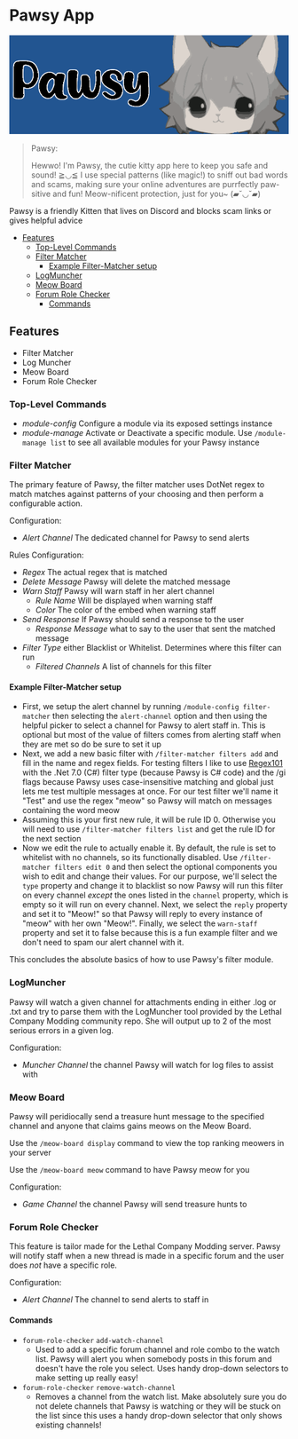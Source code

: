 # Pawsy App

![Pawsy-banner](Assets/img/Pawsy-banner.png)
> Pawsy:
>
> Hewwo! I'm Pawsy, the cutie kitty app here to keep you safe and sound! ≧◡≦ I use special patterns (like magic!) to sniff out bad words and scams, making sure your online adventures are purrfectly paw-sitive and fun! Meow-nificent protection, just for you~ (▰˘◡˘▰)

Pawsy is a friendly Kitten that lives on Discord and blocks scam links or gives helpful advice

- [Features](#features)
  - [Top-Level Commands](#top-level-commands)
  - [Filter Matcher](#filter-matcher)
    - [Example Filter-Matcher setup](#example-filter-matcher-setup)
  - [LogMuncher](#logmuncher)
  - [Meow Board](#meow-board)
  - [Forum Role Checker](#forum-role-checker)
    - [Commands](#commands)

## Features

- Filter Matcher
- Log Muncher
- Meow Board
- Forum Role Checker

### Top-Level Commands

- *module-config* Configure a module via its exposed settings instance
- *module-manage* Activate or Deactivate a specific module. Use `/module-manage list` to see all available modules for your Pawsy instance

### Filter Matcher

The primary feature of Pawsy, the filter matcher uses DotNet regex to match matches against patterns of your choosing and then perform a configurable action.

Configuration:

- *Alert Channel* The dedicated channel for Pawsy to send alerts

Rules Configuration:

- *Regex* The actual regex that is matched
- *Delete Message* Pawsy will delete the matched message
- *Warn Staff* Pawsy will warn staff in her alert channel
  - *Rule Name* Will be displayed when warning staff
  - *Color* The color of the embed when warning staff
- *Send Response* If Pawsy should send a response to the user
  - *Response Message* what to say to the user that sent the matched message
- *Filter Type* either Blacklist or Whitelist. Determines where this filter can run
  - *Filtered Channels* A list of channels for this filter

#### Example Filter-Matcher setup

- First, we setup the alert channel by running `/module-config filter-matcher` then selecting the `alert-channel` option and then using the helpful picker to select a channel for Pawsy to alert staff in. This is optional but most of the value of filters comes from alerting staff when they are met so do be sure to set it up
- Next, we add a new basic filter with `/filter-matcher filters add` and fill in the name and regex fields. For testing filters I like to use [Regex101](https://regex101.com/) with the .Net 7.0 (C#) filter type (because Pawsy is C# code) and the /gi flags because Pawsy uses case-insensitive matching and global just lets me test multiple messages at once. For our test filter we'll name it "Test" and use the regex "meow" so Pawsy will match on messages containing the word meow
- Assuming this is your first new rule, it will be rule ID 0. Otherwise you will need to use `/filter-matcher filters list` and get the rule ID for the next section
- Now we edit the rule to actually enable it. By default, the rule is set to whitelist with no channels, so its functionally disabled. Use `/filter-matcher filters edit 0` and then select the optional components you wish to edit and change their values. For our purpose, we'll select the `type` property and change it to blacklist so now Pawsy will run this filter on every channel *except* the ones listed in the `channel` property, which is empty so it will run on every channel. Next, we select the `reply` property and set it to "Meow!" so that Pawsy will reply to every instance of "meow" with her own "Meow!". Finally, we select the `warn-staff` property and set it to false because this is a fun example filter and we don't need to spam our alert channel with it.

This concludes the absolute basics of how to use Pawsy's filter module.

### LogMuncher

Pawsy will watch a given channel for attachments ending in either .log or .txt and try to parse them with the LogMuncher tool provided by the Lethal Company Modding community repo. She will output up to 2 of the most serious errors in a given log.

Configuration:

- *Muncher Channel* the channel Pawsy will watch for log files to assist with

### Meow Board

Pawsy will peridiocally send a treasure hunt message to the specified channel and anyone that claims gains meows on the Meow Board.

Use the `/meow-board display` command to view the top ranking meowers in your server

Use the `/meow-board meow` command to have Pawsy meow for you

Configuration:

- *Game Channel* the channel Pawsy will send treasure hunts to

### Forum Role Checker

This feature is tailor made for the Lethal Company Modding server. Pawsy will notify staff when a new thread is made in a specific forum and the user does *not* have a specific role.

Configuration:

- *Alert Channel* The channel to send alerts to staff in

#### Commands

- `forum-role-checker` `add-watch-channel`
  - Used to add a specific forum channel and role combo to the watch list. Pawsy will alert you when somebody posts in this forum and doesn't have the role you select. Uses handy drop-down selectors to make setting up really easy!
- `forum-role-checker` `remove-watch-channel`
  - Removes a channel from the watch list. Make absolutely sure you do not delete channels that Pawsy is watching or they will be stuck on the list since this uses a handy drop-down selector that only shows existing channels!
